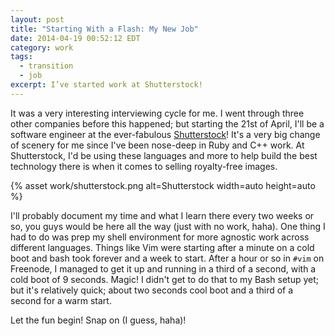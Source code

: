 ```yaml
---
layout: post
title: "Starting With a Flash: My New Job"
date: 2014-04-19 00:52:12 EDT
category: work
tags:
  - transition
  - job
excerpt: I’ve started work at Shutterstock!
---
```


It was a very interesting interviewing cycle for me. I went through three
other companies before this happened; but starting the 21st of April, I'll be
a software engineer at the ever-fabulous [Shutterstock][sstk]! It's a very big
change of scenery for me since I've been nose-deep in Ruby and C++ work. At
Shutterstock, I'd be using these languages and more to help build the best
technology there is when it comes to selling royalty-free images.

{% asset work/shutterstock.png alt=Shutterstock width=auto height=auto %}

I'll probably document my time and what I learn there every two weeks or so,
you guys would be here all the way (just with no work, haha). One thing I had
to do was prep my shell environment for more agnostic work across different
languages. Things like Vim were starting after a minute on a cold boot and
bash took forever and a week to start. After a hour or so in `#vim` on
Freenode, I managed to get it up and running in a third of a second, with a
cold boot of 9 seconds. Magic! I didn't get to do that to my Bash setup yet;
but it's relatively quick; about two seconds cool boot and a third of a second
for a warm start.

Let the fun begin! Snap on (I guess, haha)!

[sstk]: http://shutterstock.com
